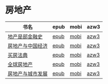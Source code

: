 # 房地产

| 书名 | epub | mobi | azw3 |
| --- | --- | --- | --- |
| [地产是部金融史](http://ct.dalanmei.com/f/31084289-570270406-f886f1) | [epub](http://ct.dalanmei.com/f/31084289-570270406-f886f1) | [mobi](http://ct.dalanmei.com/f/31084289-570127721-8ba0fc) | [azw3](http://ct.dalanmei.com/f/31084289-571409913-93e4b7) |
| [房地产与中国经济](http://ct.dalanmei.com/f/31084289-570215688-a9e93f) | [epub](http://ct.dalanmei.com/f/31084289-570215688-a9e93f) | [mobi](http://ct.dalanmei.com/f/31084289-569449298-4a9119) | [azw3](http://ct.dalanmei.com/f/31084289-571417919-f5bb84) |
| [买房法典](http://ct.dalanmei.com/f/31084289-572114239-a015c6) | [epub](http://ct.dalanmei.com/f/31084289-572114239-a015c6) | [mobi](http://ct.dalanmei.com/f/31084289-571713697-9ed801) | [azw3](http://ct.dalanmei.com/f/31084289-572128150-b4e875) |
| [全球房地产](http://ct.dalanmei.com/f/31084289-572114695-7821d5) | [epub](http://ct.dalanmei.com/f/31084289-572114695-7821d5) | [mobi](http://ct.dalanmei.com/f/31084289-571711704-20e34b) | [azw3](http://ct.dalanmei.com/f/31084289-572133432-59fc9c) |
| [房地产与城市发展](http://ct.dalanmei.com/f/31084289-571908509-25c5a6) | [epub](http://ct.dalanmei.com/f/31084289-571908509-25c5a6) | [mobi](http://ct.dalanmei.com/f/31084289-571555622-f059c1) | [azw3](http://ct.dalanmei.com/f/31084289-572203091-51c442) |
